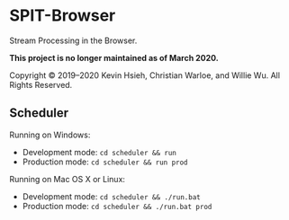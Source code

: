 # SPIT-Browser

Stream Processing in the Browser.

**This project is no longer maintained as of March 2020.**

Copyright © 2019–2020 Kevin Hsieh, Christian Warloe, and Willie Wu. All Rights
Reserved.

## Scheduler

Running on Windows:

- Development mode: `cd scheduler && run`
- Production mode: `cd scheduler && run prod`

Running on Mac OS X or Linux:

- Development mode: `cd scheduler && ./run.bat` 
- Production mode: `cd scheduler && ./run.bat prod`
